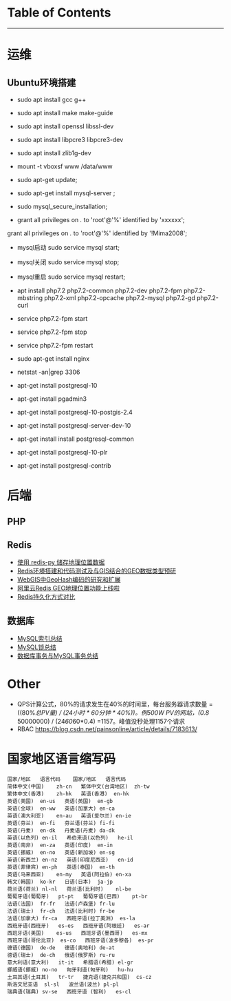 # Table of Contents

---



# 运维

## Ubuntu环境搭建
* sudo apt install gcc g++ 
* sudo apt install make make-guide

* sudo apt install openssl libssl-dev  
* sudo apt install libpcre3 libpcre3-dev   
* sudo apt install zlib1g-dev  


* mount -t vboxsf www /data/www

* sudo apt-get update;
* sudo apt-get install mysql-server ;
* sudo mysql_secure_installation;

* grant all privileges on *.* to 'root'@'%' identified by 'xxxxxx';


grant all privileges on *.* to 'root'@'%' identified by '!Mima2008';

* mysql启动 sudo service mysql start;
* mysql关闭 sudo service mysql stop;
* mysql重启 sudo service mysql restart;

* apt install php7.2 php7.2-common php7.2-dev php7.2-fpm php7.2-mbstring php7.2-xml php7.2-opcache php7.2-mysql php7.2-gd php7.2-curl
* service php7.2-fpm start
* service php7.2-fpm stop
* service php7.2-fpm restart

* sudo apt-get install nginx

* netstat -an|grep 3306


* apt-get install postgresql-10
* apt-get install pgadmin3
* apt-get install postgresql-10-postgis-2.4
* apt-get install postgresql-server-dev-10
* apt-get install install postgresql-common
* apt-get install postgresql-10-plr
* apt-get install postgresql-contrib

# 后端

## PHP

## Redis
* [使用 redis-py 储存地理位置数据](https://zhuanlan.zhihu.com/p/22067024)
* [Redis环境搭建和代码测试及与GIS结合的GEO数据类型预研](http://www.cnblogs.com/naaoveGIS/p/6728459.html)
* [WebGIS中GeoHash编码的研究和扩展](http://www.cnblogs.com/naaoveGIS/p/5164187.html)
* [阿里云Redis GEO地理位置功能上线啦](https://yq.aliyun.com/articles/62844)
* [Redis持久化方式对比](http://www.cnblogs.com/wupeixuan/p/8667335.html)



## 数据库
* [MySQL索引总结](https://zhuanlan.zhihu.com/p/29118331)
* [MySQL锁总结](https://zhuanlan.zhihu.com/p/29150809)
* [数据库事务与MySQL事务总结](https://zhuanlan.zhihu.com/p/29166694)



# Other
* QPS计算公式，80%的请求发生在40%的时间里，每台服务器请求数量 = ((80%*总PV量) / (24小时 * 60分钟 * 40%))。例500W PV的网站，(0.8* 50000000) / (24*60*60*0.4) =1157。峰值没秒处理1157个请求
* RBAC https://blog.csdn.net/painsonline/article/details/7183613/



# 国家地区语言缩写码

    国家/地区	语言代码	国家/地区	语言代码
    简体中文(中国)	zh-cn	繁体中文(台湾地区)	zh-tw
    繁体中文(香港)	zh-hk	英语(香港)	en-hk
    英语(美国)	en-us	英语(英国)	en-gb
    英语(全球)	en-ww	英语(加拿大)	en-ca
    英语(澳大利亚)	en-au	英语(爱尔兰)	en-ie
    英语(芬兰)	en-fi	芬兰语(芬兰)	fi-fi
    英语(丹麦)	en-dk	丹麦语(丹麦)	da-dk
    英语(以色列)	en-il	希伯来语(以色列)	he-il
    英语(南非)	en-za	英语(印度)	en-in
    英语(挪威)	en-no	英语(新加坡)	en-sg
    英语(新西兰)	en-nz	英语(印度尼西亚)	en-id
    英语(菲律宾)	en-ph	英语(泰国)	en-th
    英语(马来西亚)	en-my	英语(阿拉伯)	en-xa
    韩文(韩国)	ko-kr	日语(日本)	ja-jp
    荷兰语(荷兰)	nl-nl	荷兰语(比利时)	nl-be
    葡萄牙语(葡萄牙)	pt-pt	葡萄牙语(巴西)	pt-br
    法语(法国)	fr-fr	法语(卢森堡)	fr-lu
    法语(瑞士)	fr-ch	法语(比利时)	fr-be
    法语(加拿大)	fr-ca	西班牙语(拉丁美洲)	es-la
    西班牙语(西班牙)	es-es	西班牙语(阿根廷)	es-ar
    西班牙语(美国)	es-us	西班牙语(墨西哥)	es-mx
    西班牙语(哥伦比亚)	es-co	西班牙语(波多黎各)	es-pr
    德语(德国)	de-de	德语(奥地利)	de-at
    德语(瑞士)	de-ch	俄语(俄罗斯)	ru-ru
    意大利语(意大利)	it-it	希腊语(希腊)	el-gr
    挪威语(挪威)	no-no	匈牙利语(匈牙利)	hu-hu
    土耳其语(土耳其)	tr-tr	捷克语(捷克共和国)	cs-cz
    斯洛文尼亚语	sl-sl	波兰语(波兰)	pl-pl
    瑞典语(瑞典)	sv-se	西班牙语 (智利)	es-cl


